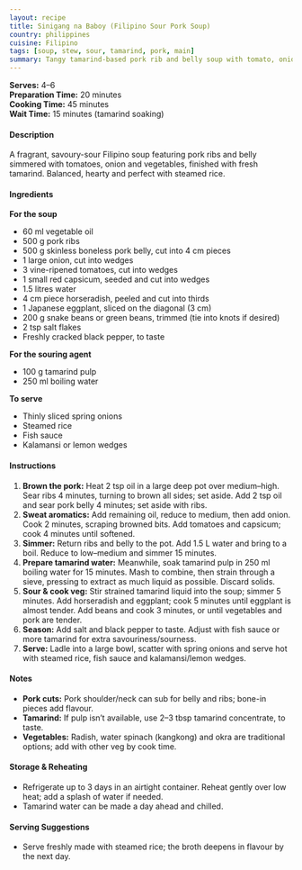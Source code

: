 ```yaml
---
layout: recipe
title: Sinigang na Baboy (Filipino Sour Pork Soup)
country: philippines
cuisine: Filipino
tags: [soup, stew, sour, tamarind, pork, main]
summary: Tangy tamarind-based pork rib and belly soup with tomato, onion and vegetables — bright, savoury and comforting over rice.
---
```

<div class="recipe-meta">
  <strong>Serves:</strong> 4–6<br>
  <strong>Preparation Time:</strong> 20 minutes<br>
  <strong>Cooking Time:</strong> 45 minutes<br>
  <strong>Wait Time:</strong> 15 minutes (tamarind soaking)<br>
</div>

<h4>Description</h4>
<p>A fragrant, savoury-sour Filipino soup featuring pork ribs and belly simmered with tomatoes, onion and vegetables, finished with fresh tamarind. Balanced, hearty and perfect with steamed rice.</p>

<h4>Ingredients</h4>
<p><strong>For the soup</strong></p>
<ul>
<li>60 ml vegetable oil</li>
<li>500 g pork ribs</li>
<li>500 g skinless boneless pork belly, cut into 4 cm pieces</li>
<li>1 large onion, cut into wedges</li>
<li>3 vine-ripened tomatoes, cut into wedges</li>
<li>1 small red capsicum, seeded and cut into wedges</li>
<li>1.5 litres water</li>
<li>4 cm piece horseradish, peeled and cut into thirds</li>
<li>1 Japanese eggplant, sliced on the diagonal (3 cm)</li>
<li>200 g snake beans or green beans, trimmed (tie into knots if desired)</li>
<li>2 tsp salt flakes</li>
<li>Freshly cracked black pepper, to taste</li>
</ul>
<p><strong>For the souring agent</strong></p>
<ul>
<li>100 g tamarind pulp</li>
<li>250 ml boiling water</li>
</ul>
<p><strong>To serve</strong></p>
<ul>
<li>Thinly sliced spring onions</li>
<li>Steamed rice</li>
<li>Fish sauce</li>
<li>Kalamansi or lemon wedges</li>
</ul>

<h4>Instructions</h4>
<ol>
<li><strong>Brown the pork:</strong> Heat 2 tsp oil in a large deep pot over medium–high. Sear ribs 4 minutes, turning to brown all sides; set aside. Add 2 tsp oil and sear pork belly 4 minutes; set aside with ribs.</li>
<li><strong>Sweat aromatics:</strong> Add remaining oil, reduce to medium, then add onion. Cook 2 minutes, scraping browned bits. Add tomatoes and capsicum; cook 4 minutes until softened.</li>
<li><strong>Simmer:</strong> Return ribs and belly to the pot. Add 1.5 L water and bring to a boil. Reduce to low–medium and simmer 15 minutes.</li>
<li><strong>Prepare tamarind water:</strong> Meanwhile, soak tamarind pulp in 250 ml boiling water for 15 minutes. Mash to combine, then strain through a sieve, pressing to extract as much liquid as possible. Discard solids.</li>
<li><strong>Sour & cook veg:</strong> Stir strained tamarind liquid into the soup; simmer 5 minutes. Add horseradish and eggplant; cook 5 minutes until eggplant is almost tender. Add beans and cook 3 minutes, or until vegetables and pork are tender.</li>
<li><strong>Season:</strong> Add salt and black pepper to taste. Adjust with fish sauce or more tamarind for extra savouriness/sourness.</li>
<li><strong>Serve:</strong> Ladle into a large bowl, scatter with spring onions and serve hot with steamed rice, fish sauce and kalamansi/lemon wedges.</li>
</ol>

<h4>Notes</h4>
<ul>
<li><strong>Pork cuts:</strong> Pork shoulder/neck can sub for belly and ribs; bone-in pieces add flavour.</li>
<li><strong>Tamarind:</strong> If pulp isn’t available, use 2–3 tbsp tamarind concentrate, to taste.</li>
<li><strong>Vegetables:</strong> Radish, water spinach (kangkong) and okra are traditional options; add with other veg by cook time.</li>
</ul>

<h4>Storage &amp; Reheating</h4>
<ul>
<li>Refrigerate up to 3 days in an airtight container. Reheat gently over low heat; add a splash of water if needed.</li>
<li>Tamarind water can be made a day ahead and chilled.</li>
</ul>

<h4>Serving Suggestions</h4>
<ul>
<li>Serve freshly made with steamed rice; the broth deepens in flavour by the next day.</li>
</ul>
